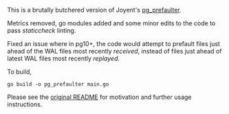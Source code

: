 This is a brutally butchered version of Joyent's [pg_prefaulter](https://github.com/joyent/pg_prefaulter).

Metrics removed, go modules added and some minor edits to the code to pass _staticcheck_ linting.

Fixed an issue where in pg10+, the code would attempt to prefault files just ahead of the WAL files most recently _received_, instead of files just ahead of latest WAL files most recently _replayed_.

To build,

    go build -o pg_prefaulter main.go

Please see the [original README](https://github.com/joyent/pg_prefaulter/blob/master/README.adoc) for motivation and further usage instructions.
